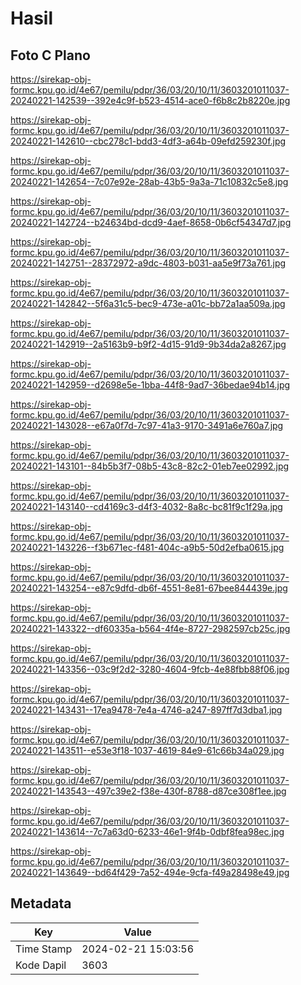 # Hasil

## Foto C Plano

https://sirekap-obj-formc.kpu.go.id/4e67/pemilu/pdpr/36/03/20/10/11/3603201011037-20240221-142539--392e4c9f-b523-4514-ace0-f6b8c2b8220e.jpg

https://sirekap-obj-formc.kpu.go.id/4e67/pemilu/pdpr/36/03/20/10/11/3603201011037-20240221-142610--cbc278c1-bdd3-4df3-a64b-09efd259230f.jpg

https://sirekap-obj-formc.kpu.go.id/4e67/pemilu/pdpr/36/03/20/10/11/3603201011037-20240221-142654--7c07e92e-28ab-43b5-9a3a-71c10832c5e8.jpg

https://sirekap-obj-formc.kpu.go.id/4e67/pemilu/pdpr/36/03/20/10/11/3603201011037-20240221-142724--b24634bd-dcd9-4aef-8658-0b6cf54347d7.jpg

https://sirekap-obj-formc.kpu.go.id/4e67/pemilu/pdpr/36/03/20/10/11/3603201011037-20240221-142751--28372972-a9dc-4803-b031-aa5e9f73a761.jpg

https://sirekap-obj-formc.kpu.go.id/4e67/pemilu/pdpr/36/03/20/10/11/3603201011037-20240221-142842--5f6a31c5-bec9-473e-a01c-bb72a1aa509a.jpg

https://sirekap-obj-formc.kpu.go.id/4e67/pemilu/pdpr/36/03/20/10/11/3603201011037-20240221-142919--2a5163b9-b9f2-4d15-91d9-9b34da2a8267.jpg

https://sirekap-obj-formc.kpu.go.id/4e67/pemilu/pdpr/36/03/20/10/11/3603201011037-20240221-142959--d2698e5e-1bba-44f8-9ad7-36bedae94b14.jpg

https://sirekap-obj-formc.kpu.go.id/4e67/pemilu/pdpr/36/03/20/10/11/3603201011037-20240221-143028--e67a0f7d-7c97-41a3-9170-3491a6e760a7.jpg

https://sirekap-obj-formc.kpu.go.id/4e67/pemilu/pdpr/36/03/20/10/11/3603201011037-20240221-143101--84b5b3f7-08b5-43c8-82c2-01eb7ee02992.jpg

https://sirekap-obj-formc.kpu.go.id/4e67/pemilu/pdpr/36/03/20/10/11/3603201011037-20240221-143140--cd4169c3-d4f3-4032-8a8c-bc81f9c1f29a.jpg

https://sirekap-obj-formc.kpu.go.id/4e67/pemilu/pdpr/36/03/20/10/11/3603201011037-20240221-143226--f3b671ec-f481-404c-a9b5-50d2efba0615.jpg

https://sirekap-obj-formc.kpu.go.id/4e67/pemilu/pdpr/36/03/20/10/11/3603201011037-20240221-143254--e87c9dfd-db6f-4551-8e81-67bee844439e.jpg

https://sirekap-obj-formc.kpu.go.id/4e67/pemilu/pdpr/36/03/20/10/11/3603201011037-20240221-143322--df60335a-b564-4f4e-8727-2982597cb25c.jpg

https://sirekap-obj-formc.kpu.go.id/4e67/pemilu/pdpr/36/03/20/10/11/3603201011037-20240221-143356--03c9f2d2-3280-4604-9fcb-4e88fbb88f06.jpg

https://sirekap-obj-formc.kpu.go.id/4e67/pemilu/pdpr/36/03/20/10/11/3603201011037-20240221-143431--17ea9478-7e4a-4746-a247-897ff7d3dba1.jpg

https://sirekap-obj-formc.kpu.go.id/4e67/pemilu/pdpr/36/03/20/10/11/3603201011037-20240221-143511--e53e3f18-1037-4619-84e9-61c66b34a029.jpg

https://sirekap-obj-formc.kpu.go.id/4e67/pemilu/pdpr/36/03/20/10/11/3603201011037-20240221-143543--497c39e2-f38e-430f-8788-d87ce308f1ee.jpg

https://sirekap-obj-formc.kpu.go.id/4e67/pemilu/pdpr/36/03/20/10/11/3603201011037-20240221-143614--7c7a63d0-6233-46e1-9f4b-0dbf8fea98ec.jpg

https://sirekap-obj-formc.kpu.go.id/4e67/pemilu/pdpr/36/03/20/10/11/3603201011037-20240221-143649--bd64f429-7a52-494e-9cfa-f49a28498e49.jpg


## Metadata

| Key        | Value               |
| ---------- | ------------------- |
| Time Stamp | 2024-02-21 15:03:56 |
| Kode Dapil | 3603                |



